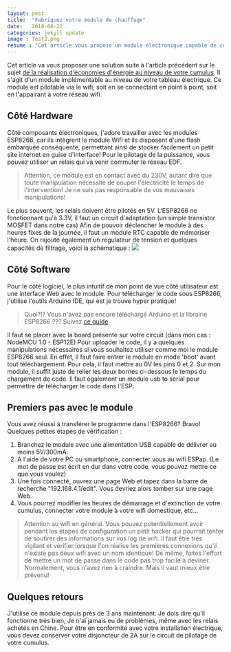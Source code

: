 ```yaml
---
layout: post
title:  "Fabriquez votre module de chauffage"
date:   2018-08-21
categories: jekyll update
image : Test2.png
resume : "Cet article vous propose un module électronique capable de commander à distance la commande de chauffe de votre cumulus au plus juste besoin"
---
```

Cet article va vous proposer une solution suite à l'article précédent sur le sujet  <a href="{{ site.baseurl }}/jekyll/update/2018/08/06/Diminuez-votre-consommation-eau-chaude.html">
de la réalisation d'économies d'énergie au niveau de votre cumulus</a>. 
Il s'agit d'un module implémentable au niveau de votre tableau électrique. 
Ce module est pilotable via le wifi, soit en se connectant en point à point, soit en l'appairant à votre réseau wifi.

<h2> Côté Hardware </h2>
Côté composants électroniques, j'adore travailler avec les modules ESP8266, car ils intègrent le module Wifi et ils disposent d'une flash embarquée conséquente, 
permettant ainsi de stocker facilement un petit site internet en guise d'interface! 
Pour le pilotage de la puissance, vous pouvez utiliser un relais qui va venir commuter le réseau EDF.
<blockquote>
<i class="fas fa-plug"></i>  Attention, ce module est en contact avec du 230V, autant dire que toute manipulation nécessite de couper l'électricité le temps de l'intervention!
Je ne suis pas responsable de vos mauvaises manipulations!
</blockquote>
Le plus souvent, les relais doivent être pilotés en 5V. L'ESP8266 ne fonctionnant qu'à 3.3V, il faut un circuit d'adaptation (un simple transistor MOSFET dans notre cas)
Afin de pouvoir déclencher le module à des heures fixes de la journée, il faut un module RTC capable de mémoriser l'heure. 
On rajoute également un régulateur de tension et quelques capacités de filtrage, voici la schématique : 
<img src="{{ "/assets/img/" | absolute_url }}esp_cumulus_schema.png">

<h2> Côté Software </h2>
Pour le côté logiciel, le plus intuitif de mon point de vue côté utilisateur est une interface Web avec le module. 
Pour télécharger le code sous ESP8266, j'utilise l'outils Arduino IDE, qui est je trouve hyper pratique! 
<blockquote>
Quoi?!? Vous n'avez pas encore téléchargé Arduino et la librairie ESP8266 ??? Suivez <a href="https://github.com/esp8266/Arduino#installing-with-boards-manager">ce guide</a>
</blockquote>
Il faut se placer avec la board présente sur votre circuit (dans mon cas : NodeMCU 1.0 - ESP12E)
Pour uploader le code, il y a quelques manipulations nécessaires si vous souhaitez utiliser comme moi le module ESP8266 seul. 
En effet, il faut faire entrer le module en mode 'boot' avant tout téléchargement. 
Pour cela, il faut mettre au 0V les pins 0 et 2. Sur mon module, il suffit juste de relier les deux bornes ci-dessous le temps du chargement de code.
Il faut également un module usb to serial pour permettre de télécharger le code dans l'ESP.


<h2> Premiers pas avec le module </h2>
Vous avez réussi à transférer le programme dans l'ESP8266? Bravo!
Quelques petites étapes de vérification : 
<ol>
<li>Branchez le module avec une alimentation USB capable de délivrer au moins 5V/300mA. </li>
<li> A l'aide de votre PC ou smartphone, connecter vous au wifi ESPap. (Le mot de passe est écrit en dur dans votre code, vous pouvez mettre ce que vous voulez)</li>
<li> Une fois connecté, ouvrez une page Web et tapez dans la barre de recherche "192.168.4.1/edit". Vous devriez alors tomber sur une page Web.</li>
<li> Vous pourrez modifier les heures de démarrage et d'extinction de votre cumulus, connecter votre module à votre wifi domestique, etc...</li>
</ol>
<blockquote>
Attention au wifi en général. Vous pouvez potentiellement avoir pendant les étapes de configuration un petit hacker qui pourrait tenter de soutirer 
des informations sur vos log de wifi. Il faut être très vigilant et vérifier lorsque l'on réalise les premières connexions qu'il n'existe pas deux wifi avec un nom identique!
De même, faites l'effort de mettre un mot de passe dans le code pas trop facile à deviner. 
Normalement, vous n'avez rien à craindre. Mais il vaut mieux être prévenu!
</blockquote>

<h2> Quelques retours </h2>
J'utilise ce module depuis près de 3 ans maintenant. Je dois dire qu'il fonctionne très bien, Je n'ai jamais eu de problèmes, même avec les relais achetés en Chine. 
Pour être en conformité avec votre installation électrique, vous devez conserver votre disjoncteur de 2A sur le circuit de pilotage de votre cumulus. 